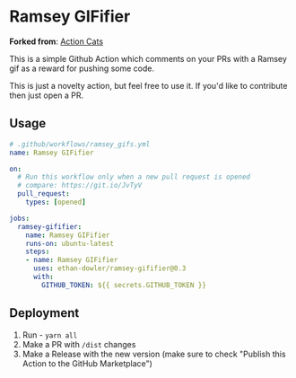 # Ramsey GIFifier

**Forked from**: [Action Cats](https://github.com/ruairidhwm/action-cats)

This is a simple Github Action which comments on your PRs with a Ramsey gif as a reward for pushing some code.

This is just a novelty action, but feel free to use it. If you'd like to contribute then just open a PR.

## Usage

```yaml
# .github/workflows/ramsey_gifs.yml
name: Ramsey GIFifier

on:
  # Run this workflow only when a new pull request is opened
  # compare: https://git.io/JvTyV
  pull_request:
    types: [opened]

jobs:
  ramsey-gififier:
    name: Ramsey GIFifier
    runs-on: ubuntu-latest
    steps:
    - name: Ramsey GIFifier
      uses: ethan-dowler/ramsey-gififier@0.3
      with:
        GITHUB_TOKEN: ${{ secrets.GITHUB_TOKEN }}
```

## Deployment

1. Run - `yarn all`
1. Make a PR with `/dist` changes
1. Make a Release with the new version (make sure to check "Publish this Action to the GitHub Marketplace")
